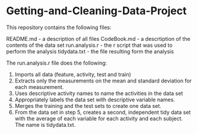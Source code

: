 # Getting-and-Cleaning-Data-Project

This repository contains the following files:

README.md - a description of all files
CodeBook.md -  a descrtiption of the contents of the data set
run.analysis.r - the r script that was used to perform the analysis
tidydata.txt - the file resulting form the analysis

The run.analysis.r file does the following:

1. Imports all data (feature, activity, test and train)
2. Extracts only the measurements on the mean and standard deviation for each measurement.
3. Uses descriptive activity names to name the activities in the data set
4. Appropriately labels the data set with descriptive variable names.
5. Merges the training and the test sets to create one data set.
6. From the data set in step 5, creates a second, independent tidy data set with the average of each variable for each activity and each subject. The name is tidydata.txt.
